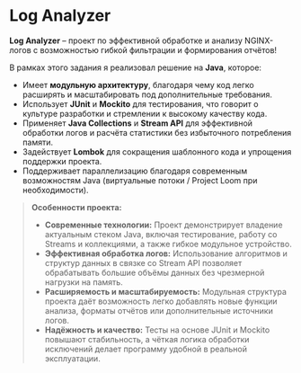 # Log Analyzer

**Log Analyzer** – проект по эффективной обработке и анализу NGINX-логов с возможностью гибкой фильтрации и формирования отчётов!  

В рамках этого задания я реализовал решение на **Java**, которое:
- Имеет **модульную архитектуру**, благодаря чему код легко расширять и масштабировать под дополнительные требования.
- Использует **JUnit** и **Mockito** для тестирования, что говорит о культуре разработки и стремлении к высокому качеству кода.
- Применяет **Java Collections** и **Stream API** для эффективной обработки логов и расчёта статистики без избыточного потребления памяти.
- Задействует **Lombok** для сокращения шаблонного кода и упрощения поддержки проекта.
- Поддерживает параллелизацию благодаря современным возможностям Java (виртуальные потоки / Project Loom при необходимости).

> **Особенности проекта:**
> - **Современные технологии:** Проект демонстрирует владение актуальным стеком Java, включая тестирование, работу со Streams и коллекциями, а также гибкое модульное устройство.
> - **Эффективная обработка логов:** Использование алгоритмов и структур данных в связке со Stream API позволяет обрабатывать большие объёмы данных без чрезмерной нагрузки на память.
> - **Расширяемость и масштабируемость:** Модульная структура проекта даёт возможность легко добавлять новые функции анализа, форматы отчётов или дополнительные источники логов.
> - **Надёжность и качество:** Тесты на основе JUnit и Mockito повышают стабильность, а чёткая логика обработки исключений делает программу удобной в реальной эксплуатации.

